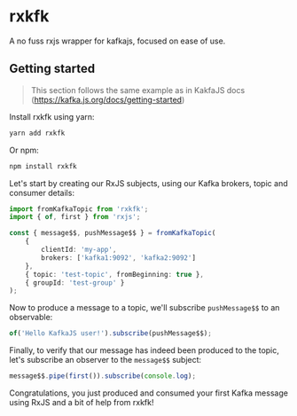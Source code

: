 # rxkfk

A no fuss rxjs wrapper for kafkajs, focused on ease of use.

## Getting started

> This section follows the same example as in KakfaJS docs (https://kafka.js.org/docs/getting-started)

Install rxkfk using yarn:

```bash
yarn add rxkfk
```

Or npm:

```bash
npm install rxkfk
```

Let's start by creating our RxJS subjects, using our Kafka brokers, topic and consumer details:

```typescript
import fromKafkaTopic from 'rxkfk';
import { of, first } from 'rxjs';

const { message$$, pushMessage$$ } = fromKafkaTopic(
    {
        clientId: 'my-app',
        brokers: ['kafka1:9092', 'kafka2:9092']
    },
    { topic: 'test-topic', fromBeginning: true },
    { groupId: 'test-group' }
);
```

Now to produce a message to a topic, we'll subscribe `pushMessage$$` to an observable:

```typescript
of('Hello KafkaJS user!').subscribe(pushMessage$$);
```

Finally, to verify that our message has indeed been produced to the topic, let's subscribe an observer to the `message$$` subject:

```typescript
message$$.pipe(first()).subscribe(console.log);
```

Congratulations, you just produced and consumed your first Kafka message using RxJS and a bit of help from rxkfk!
